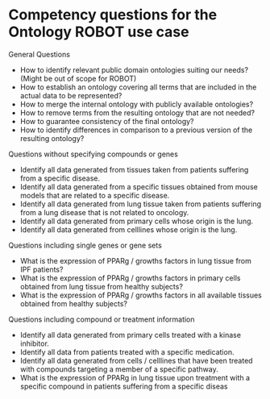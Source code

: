 # Competency questions for the Ontology ROBOT use case

General Questions

- How to identify relevant public domain ontologies suiting our needs? (Might be out of scope for ROBOT)
- How to establish an ontology covering all terms that are included in the actual data to be represented?
- How to merge the internal ontology with publicly available ontologies?
- How to remove terms from the resulting ontology that are not needed?
- How to guarantee consistency of the final ontology?
- How to identify differences in comparison to a previous version of the resulting ontology?

Questions without specifying compounds or genes

- Identify all data generated from tissues taken from patients suffering from a specific disease.
- Identify all data generated from a specific tissues obtained from mouse models that are related to a specific disease.
- Identify all data generated from lung tissue taken from patients suffering from a lung disease that is not related to oncology.
- Identify all data generated from primary cells whose origin is the lung.
- Identify all data generated from celllines whose origin is the lung.

Questions including single genes or gene sets

- What is the expression of PPARg / growths factors in lung tissue from IPF patients?
- What is the expression of PPARg / growths factors in primary cells obtained from lung tissue from healthy subjects?
- What is the expression of PPARg / growths factors in all available tissues obtained from healthy subjects? 

Questions including compound or treatment information

- Identify all data generated from primary cells treated with a kinase inhibitor.
- Identify all data from patients treated with a specific medication.
- Identify all data generated from cells / celllines that have been treated with compounds targeting a member of a specific pathway.
- What is the expression of PPARg in lung tissue upon treatment with a specific compound in patients suffering from a specific diseas
